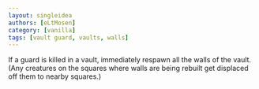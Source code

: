 ```yaml
---
layout: singleidea
authors: [eLtMosen]
category: [vanilla]
tags: [vault guard, vaults, walls]
---
```

If a guard is killed in a vault, immediately respawn all the walls of the vault. (Any creatures on the squares where walls are being rebuilt get displaced off them to nearby squares.)
